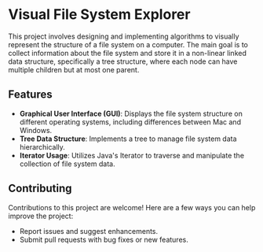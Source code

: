 # Visual File System Explorer

This project involves designing and implementing algorithms to visually represent the structure of a file system on a computer. The main goal is to collect information about the file system and store it in a non-linear linked data structure, specifically a tree structure, where each node can have multiple children but at most one parent.

## Features
- **Graphical User Interface (GUI)**: Displays the file system structure on different operating systems, including differences between Mac and Windows.
- **Tree Data Structure**: Implements a tree to manage file system data hierarchically.
- **Iterator Usage**: Utilizes Java's Iterator to traverse and manipulate the collection of file system data.

## Contributing
Contributions to this project are welcome! Here are a few ways you can help improve the project:
- Report issues and suggest enhancements.
- Submit pull requests with bug fixes or new features.
